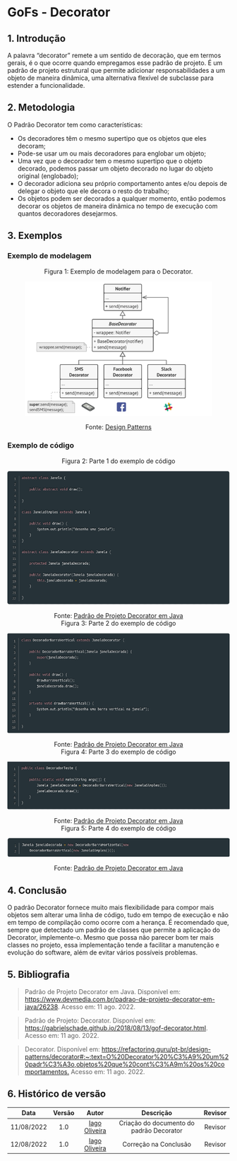 # GoFs - Decorator

## 1. Introdução

A palavra “decorator” remete a um sentido de decoração, que em termos gerais, é o que ocorre quando empregamos esse padrão de projeto.
É um padrão de projeto estrutural que permite adicionar responsabilidades a um objeto de maneira dinâmica, uma alternativa flexível de subclasse para estender a funcionalidade.

## 2. Metodologia

O Padrão Decorator tem como características:
- Os decoradores têm o mesmo supertipo que os objetos que eles decoram;
- Pode-se usar um ou mais decoradores para englobar um objeto;
- Uma vez que o decorador tem o mesmo supertipo que o objeto decorado, podemos passar um objeto decorado no lugar do objeto original (englobado);
- O decorador adiciona seu próprio comportamento antes e/ou depois de delegar o objeto que ele decora o resto do trabalho;
- Os objetos podem ser decorados a qualquer momento, então podemos decorar os objetos de maneira dinâmica no tempo de execução com quantos decoradores desejarmos.

## 3. Exemplos

### Exemplo de modelagem

<figure>
  <figcaption style="text-align: center !important">
    Figura 1: Exemplo de modelagem para o Decorator.
  </figcaption>

  ![Diagrama de Classes - Interfaces](../img/exmdecorator.png)

  <figcaption style="text-align: center !important">
    Fonte: <a href="https://refactoring.guru/pt-br/design-patterns/decorator#:~:text=O%20Decorator%20%C3%A9%20um%20padr%C3%A3o,objetos%20que%20cont%C3%A9m%20os%20comportamentos.">Design Patterns</a>
  </figcaption>
</figure>

### Exemplo de código

<figcaption style="text-align: center !important">
    Figura 2: Parte 1 do exemplo de código
  </figcaption>

  ![Diagrama de Classes - Interfaces](../img/excdecorator1.png)

  <figcaption style="text-align: center !important">
    Fonte: <a href="https://www.devmedia.com.br/padrao-de-projeto-decorator-em-java/26238">Padrão de Projeto Decorator em Java</a>
  </figcaption>
</figure>


<figcaption style="text-align: center !important">
    Figura 3: Parte 2 do exemplo de código
  </figcaption>

  ![Diagrama de Classes - Interfaces](../img/excdecorator2.png)

  <figcaption style="text-align: center !important">
    Fonte: <a href="https://www.devmedia.com.br/padrao-de-projeto-decorator-em-java/26238">Padrão de Projeto Decorator em Java</a>
  </figcaption>
</figure>


<figcaption style="text-align: center !important">
    Figura 4: Parte 3 do exemplo de código
  </figcaption>

  ![Diagrama de Classes - Interfaces](../img/excdecorator3.png)

  <figcaption style="text-align: center !important">
    Fonte: <a href="https://www.devmedia.com.br/padrao-de-projeto-decorator-em-java/26238">Padrão de Projeto Decorator em Java</a>
  </figcaption>
</figure>


<figcaption style="text-align: center !important">
    Figura 5: Parte 4 do exemplo de código
  </figcaption>

  ![Diagrama de Classes - Interfaces](../img/excdecorator4.png)

  <figcaption style="text-align: center !important">
    Fonte: <a href="https://www.devmedia.com.br/padrao-de-projeto-decorator-em-java/26238">Padrão de Projeto Decorator em Java</a>
  </figcaption>
</figure>


## 4. Conclusão

O padrão Decorator fornece muito mais flexibilidade para compor mais objetos sem alterar uma linha de código, tudo em tempo de execução e não em tempo de compilação como ocorre com a herança. É recomendado que, sempre que detectado um padrão de classes que permite a aplicação do Decorator, implemente-o. Mesmo que possa não parecer bom ter mais classes no projeto, essa implementação tende a facilitar a manutenção e evolução do software, além de evitar vários possíveis problemas.

## 5. Bibliografia
> Padrão de Projeto Decorator em Java. Disponível em: <https://www.devmedia.com.br/padrao-de-projeto-decorator-em-java/26238>. Acesso em: 11 ago. 2022.

> Padrão de Projeto: Decorator. Disponível em: <https://gabrielschade.github.io/2018/08/13/gof-decorator.html>. Acesso em: 11 ago. 2022.

> Decorator. Disponível em: <https://refactoring.guru/pt-br/design-patterns/decorator#:~:text=O%20Decorator%20%C3%A9%20um%20padr%C3%A3o,objetos%20que%20cont%C3%A9m%20os%20comportamentos.> Acesso em: 11 ago. 2022.

## 6. Histórico de versão
| Data | Versão | Autor | Descrição | Revisor |
| :-: | :-: | :-: | :-: | :-: |
| 11/08/2022 | 1.0 | [Iago Oliveira](https://github.com/iagoomr) | Criação do documento do padrão Decorator | Revisor |
| 12/08/2022 | 1.0 | [Iago Oliveira](https://github.com/iagoomr) | Correção na Conclusão | Revisor |
